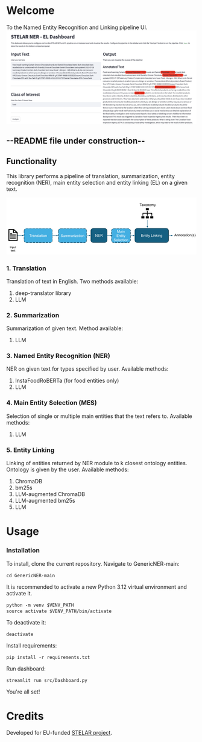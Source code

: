# Welcome

To the Named Entity Recognition and Linking pipeline UI.
![Screenshot of a comment on a GitHub issue showing an image, added in the Markdown, of an Octocat smiling and raising a tentacle.](Figures/dashboard.png)

## --README file under construction--

## Functionality

This library performs a pipeline of translation, summarization, entity recognition (NER), main entity selection and entity linking (EL) on a given text.

![Screenshot of a comment on a GitHub issue showing an image, added in the Markdown, of an Octocat smiling and raising a tentacle.](Figures/pipeline.png)


### 1. Translation

Translation of text in English. Two methods available:
1. deep-translator library
2. LLM

### 2. Summarization

Summarization of given text. Method available:
1. LLM

### 3. Named Entity Recognition (NER)

NER on given text for types specified by user. Available methods:
1. InstaFoodRoBERTa (for food entities only)
2. LLM

### 4. Main Entity Selection (MES)

Selection of single or multiple main entities that the text refers to. Available methods:
1. LLM

### 5. Entity Linking

Linking of entities returned by NER module to k closest ontology entities. Ontology is given by the user. Available methods:
1. ChromaDB
2. bm25s
3. LLM-augmented ChromaDB
4. LLM-augmented bm25s
5. LLM

# Usage

### Installation

To install, clone the current repository. Navigate to GenericNER-main:

```
cd GenericNER-main
```

It is recommended to activate a new Python 3.12 virtual environment and activate it. 

```
python -m venv $VENV_PATH
source activate $VENV_PATH/bin/activate
```

To deactivate it:
```
deactivate
```

Install requirements:

```
pip install -r requirements.txt
```

Run dashboard:

```
streamlit run src/Dashboard.py
```

You're all set!

# Credits

Developed for EU-funded [STELAR project](https://stelar-project.eu/).

